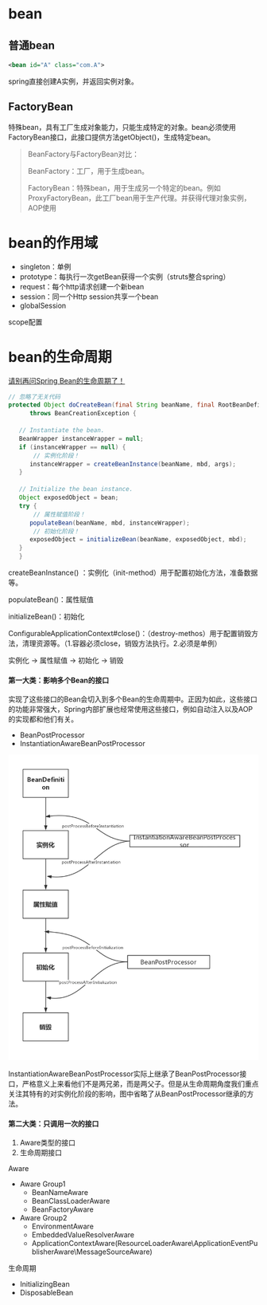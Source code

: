 # bean

## 普通bean

```xml
<bean id="A" class="com.A">
```

spring直接创建A实例，并返回实例对象。

## FactoryBean

特殊bean，具有工厂生成对象能力，只能生成特定的对象。bean必须使用FactoryBean接口，此接口提供方法getObject()，生成特定bean。

> BeanFactory与FactoryBean对比：
>
> BeanFactory：工厂，用于生成bean。
>
> FactoryBean：特殊bean，用于生成另一个特定的bean。例如ProxyFactoryBean，此工厂bean用于生产代理。<bean id="" class="com.ProxyFactoryBean">并获得代理对象实例，AOP使用

# bean的作用域

- singleton：单例
- prototype：每执行一次getBean获得一个实例（struts整合spring）
- request：每个http请求创建一个新bean
- session：同一个Http session共享一个bean
- globalSession

scope配置

# bean的生命周期

[请别再问Spring Bean的生命周期了！](https://www.jianshu.com/p/1dec08d290c1)

```java
// 忽略了无关代码
protected Object doCreateBean(final String beanName, final RootBeanDefinition mbd, final @Nullable Object[] args)
      throws BeanCreationException {

   // Instantiate the bean.
   BeanWrapper instanceWrapper = null;
   if (instanceWrapper == null) {
       // 实例化阶段！
      instanceWrapper = createBeanInstance(beanName, mbd, args);
   }

   // Initialize the bean instance.
   Object exposedObject = bean;
   try {
       // 属性赋值阶段！
      populateBean(beanName, mbd, instanceWrapper);
       // 初始化阶段！
      exposedObject = initializeBean(beanName, exposedObject, mbd);
   }
   }
```

createBeanInstance() ：实例化（init-method）用于配置初始化方法，准备数据等。

populateBean()：属性赋值

initializeBean()：初始化

ConfigurableApplicationContext#close()：（destroy-methos）用于配置销毁方法，清理资源等。（1.容器必须close，销毁方法执行。2.必须是单例）

实例化 -> 属性赋值 -> 初始化 -> 销毁

#### 第一大类：影响多个Bean的接口

实现了这些接口的Bean会切入到多个Bean的生命周期中。正因为如此，这些接口的功能非常强大，Spring内部扩展也经常使用这些接口，例如自动注入以及AOP的实现都和他们有关。

- BeanPostProcessor
- InstantiationAwareBeanPostProcessor

![spring](pic\spring.webp)

InstantiationAwareBeanPostProcessor实际上继承了BeanPostProcessor接口，严格意义上来看他们不是两兄弟，而是两父子。但是从生命周期角度我们重点关注其特有的对实例化阶段的影响，图中省略了从BeanPostProcessor继承的方法。

#### 第二大类：只调用一次的接口

1. Aware类型的接口
2. 生命周期接口

Aware

- Aware Group1
  - BeanNameAware
  - BeanClassLoaderAware
  - BeanFactoryAware
- Aware Group2
  - EnvironmentAware
  - EmbeddedValueResolverAware
  - ApplicationContextAware(ResourceLoaderAware\ApplicationEventPublisherAware\MessageSourceAware)

生命周期

- InitializingBean
- DisposableBean